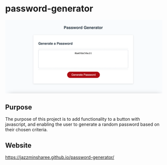 # password-generator

![](assets/images/password-screenshot.png)

## Purpose 

The purpose of this project is to add functionality to a button with javascript, and enabling the user to generate a random password based on their chosen criteria. 

## Website 

https://jazzminsharee.github.io/password-generator/
